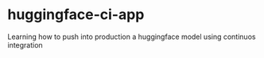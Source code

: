 # huggingface-ci-app
Learning how to push into production a huggingface model using continuos integration
